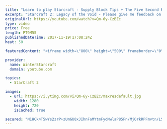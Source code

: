 ```yaml
---
title: "Learn to play Starcraft - Supply Block Tips + The Five Second Rule (Basic Guide & Tutorial)"
excerpt: "Starcraft 2: Legacy of the Void - Please give me feedback on this general video style/commentary, hopefully it helps you guys out!  Can very easily make more on different concepts if it is the right direction!  Sc2ReplayStats - http://www.sc2replaystats.com"
originalUrl: https://youtube.com/watch?v=Qm-6y-CzBZc
type: video
price: Free
length: PT9M5S
publishedDateTime: 2017-11-19T17:08:24Z
heat: 50

featuredContent: "<iframe width=\"800\" height=\"500\" frameborder=\"0\" src=\"https://www.youtube.com/embed/Qm-6y-CzBZc\" allow=\"accelerometer; autoplay; encrypted-media; gyroscope; picture-in-picture\" allowfullscreen></iframe>"

provider:
  name: WinterStarcraft
  domain: youtube.com

topics:
  - StarCraft 2

images:
  - url: https://i.ytimg.com/vi/Qm-6y-CzBZc/maxresdefault.jpg
    width: 1280
    height: 720
    isCached: true

secured: "N1HCk4T5wYs2zrP+zUmGU0xJIhnFaMYtmFydNwlaP85Fn/MjOrkRPFmvtn/LSmjRTbxJhekMMhjmN+d5uX7B/H5dzDe/e9MZ5zXQj8G6N5drTQx03fhmVW6/BNcGLDJ4Q2KtdHMAk+Jpw6VRoaXKfnKVYYsMGOpTkLS8HwKvQ6JTqF+Glu3uvJs54LCKNiVnl2QGs5FiKsyHBuOAqmrexd7b/3M83EaV7cZ84NWTyuB502Xu8hmGkWiEgnNZZA7HqiMPniH0RTQ2WUouOiBJXJa9hJcHB49BEAU8vDBVcBIZpY4QLYErbAXtBK5td1vcvjuoZK178hb8P33dUOXM3tIZfvUx/MIPsQy5MWHropevy9DiRMRCNDqf3pfJNkZnNi+B1aPpnty+hBUrkGxFCLPuniK0SSY7oZQOQOOeRvg=;nigjhR93VWMkOlIRTP8MCg=="
---
```


